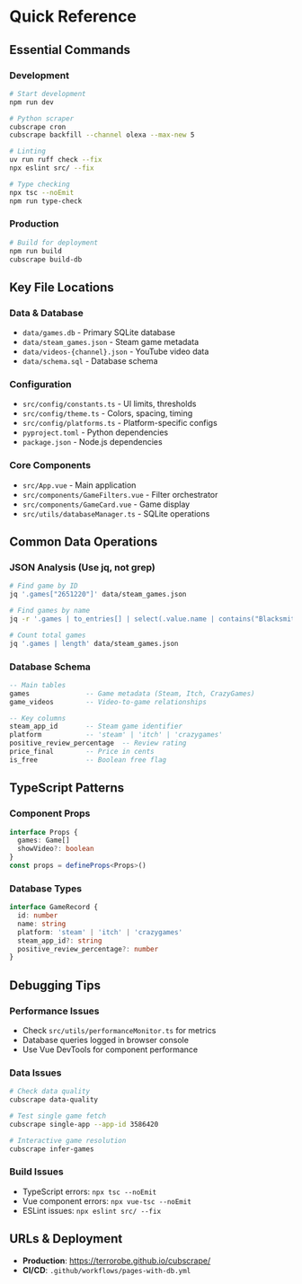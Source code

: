 # Quick Reference

## Essential Commands

### Development
```bash
# Start development
npm run dev

# Python scraper
cubscrape cron
cubscrape backfill --channel olexa --max-new 5

# Linting
uv run ruff check --fix
npx eslint src/ --fix

# Type checking
npx tsc --noEmit
npm run type-check
```

### Production
```bash
# Build for deployment
npm run build
cubscrape build-db
```

## Key File Locations

### Data & Database
- `data/games.db` - Primary SQLite database
- `data/steam_games.json` - Steam game metadata  
- `data/videos-{channel}.json` - YouTube video data
- `data/schema.sql` - Database schema

### Configuration
- `src/config/constants.ts` - UI limits, thresholds
- `src/config/theme.ts` - Colors, spacing, timing
- `src/config/platforms.ts` - Platform-specific configs
- `pyproject.toml` - Python dependencies
- `package.json` - Node.js dependencies

### Core Components
- `src/App.vue` - Main application
- `src/components/GameFilters.vue` - Filter orchestrator
- `src/components/GameCard.vue` - Game display
- `src/utils/databaseManager.ts` - SQLite operations

## Common Data Operations

### JSON Analysis (Use jq, not grep)
```bash
# Find game by ID
jq '.games["2651220"]' data/steam_games.json

# Find games by name
jq -r '.games | to_entries[] | select(.value.name | contains("Blacksmith")) | .key + ": " + .value.name' data/steam_games.json

# Count total games
jq '.games | length' data/steam_games.json
```

### Database Schema
```sql
-- Main tables
games              -- Game metadata (Steam, Itch, CrazyGames)
game_videos        -- Video-to-game relationships

-- Key columns
steam_app_id       -- Steam game identifier
platform           -- 'steam' | 'itch' | 'crazygames'  
positive_review_percentage  -- Review rating
price_final        -- Price in cents
is_free            -- Boolean free flag
```

## TypeScript Patterns

### Component Props
```typescript
interface Props {
  games: Game[]
  showVideo?: boolean
}
const props = defineProps<Props>()
```

### Database Types
```typescript
interface GameRecord {
  id: number
  name: string
  platform: 'steam' | 'itch' | 'crazygames'
  steam_app_id?: string
  positive_review_percentage?: number
}
```

## Debugging Tips

### Performance Issues
- Check `src/utils/performanceMonitor.ts` for metrics
- Database queries logged in browser console
- Use Vue DevTools for component performance

### Data Issues
```bash
# Check data quality
cubscrape data-quality

# Test single game fetch
cubscrape single-app --app-id 3586420

# Interactive game resolution
cubscrape infer-games
```

### Build Issues
- TypeScript errors: `npx tsc --noEmit`
- Vue component errors: `npx vue-tsc --noEmit`
- ESLint issues: `npx eslint src/ --fix`

## URLs & Deployment

- **Production**: https://terrorobe.github.io/cubscrape/
- **CI/CD**: `.github/workflows/pages-with-db.yml`
